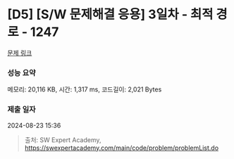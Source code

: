 # [D5] [S/W 문제해결 응용] 3일차 - 최적 경로 - 1247 

[문제 링크](https://swexpertacademy.com/main/code/problem/problemDetail.do?contestProbId=AV15OZ4qAPICFAYD) 

### 성능 요약

메모리: 20,116 KB, 시간: 1,317 ms, 코드길이: 2,021 Bytes

### 제출 일자

2024-08-23 15:36



> 출처: SW Expert Academy, https://swexpertacademy.com/main/code/problem/problemList.do